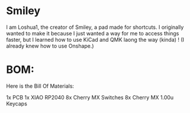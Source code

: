 # Smiley
I am Loshua1, the creator of Smiley, a pad made for shortcuts. I originally wanted to make it because I just wanted a way for me to access things faster, but I learned how to use KiCad and QMK laong the way (kinda) ! (I already knew how to use Onshape.)

# BOM:
Here is the Bill Of Materials:

1x PCB
1x XIAO RP2040
8x Cherry MX Switches
8x Cherry MX 1.00u Keycaps
